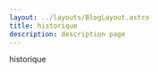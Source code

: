 ```yaml
---
layout: ../layouts/BlogLayout.astro
title: historique
description: description page
---
```


historique

